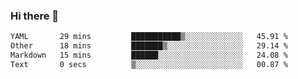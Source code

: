 ### Hi there 👋

<!--
**urzz/urzz** is a ✨ _special_ ✨ repository because its `README.md` (this file) appears on your GitHub profile.

Here are some ideas to get you started:

- 🔭 I’m currently working on ...
- 🌱 I’m currently learning ...
- 👯 I’m looking to collaborate on ...
- 🤔 I’m looking for help with ...
- 💬 Ask me about ...
- 📫 How to reach me: ...
- 😄 Pronouns: ...
- ⚡ Fun fact: ...
-->

<!--START_SECTION:waka-->

```txt
YAML       29 mins         ███████████▒░░░░░░░░░░░░░   45.91 %
Other      18 mins         ███████▒░░░░░░░░░░░░░░░░░   29.14 %
Markdown   15 mins         ██████░░░░░░░░░░░░░░░░░░░   24.08 %
Text       0 secs          ▒░░░░░░░░░░░░░░░░░░░░░░░░   00.87 %
```

<!--END_SECTION:waka-->
